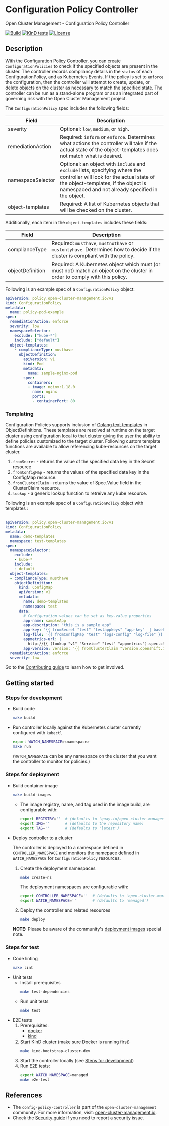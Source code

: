 [comment]: # ( Copyright Contributors to the Open Cluster Management project )

# Configuration Policy Controller

Open Cluster Management - Configuration Policy Controller

[![Build](https://img.shields.io/badge/build-Prow-informational)](https://prow.ci.openshift.org/?repo=open-cluster-management%2Fconfig-policy-controller)
[![KinD tests](https://github.com/open-cluster-management/config-policy-controller/actions/workflows/kind.yml/badge.svg?branch=main&event=push)](https://github.com/open-cluster-management/config-policy-controller/actions/workflows/kind.yml)
[![License](https://img.shields.io/:license-apache-blue.svg)](http://www.apache.org/licenses/LICENSE-2.0.html)

## Description

With the Configuration Policy Controller, you can create `ConfigurationPolicies` to check if the specified objects are present in the cluster. The controller records compliancy details in the `status` of each ConfigurationPolicy, and as Kubernetes Events. If the policy is set to `enforce` the configuration, then the controller will attempt to create, update, or delete objects on the cluster as necessary to match the specified state. The controller can be run as a stand-alone program or as an integrated part of governing risk with the Open Cluster Management project.

The `ConfigurationPolicy` spec includes the following fields:

| Field | Description |
| ---- | ---- |
| severity | Optional: `low`, `medium`, or `high`. |
| remediationAction | Required:  `inform` or `enforce`. Determines what actions the controller will take if the actual state of the object-templates does not match what is desired. |
| namespaceSelector | Optional: an object with `include` and `exclude` lists, specifying where the controller will look for the actual state of the object-templates, if the object is namespaced and not already specified in the object. |
| object-templates | Required: A list of Kubernetes objects that will be checked on the cluster. |

Additionally, each item in the `object-templates` includes these fields:

| Field | Description |
| ---- | ---- |
| complianceType | Required: `musthave`, `mustnothave` or `mustonlyhave`. Determines how to decide if the cluster is compliant with the policy. |
| objectDefinition | Required: A Kubernetes object which must (or must not) match an object on the cluster in order to comply with this policy. |

Following is an example spec of a `ConfigurationPolicy` object:
```yaml
apiVersion: policy.open-cluster-management.io/v1
kind: ConfigurationPolicy
metadata:
  name: policy-pod-example
spec:
  remediationAction: enforce
  severity: low
  namespaceSelector:
    exclude: ["kube-*"]
    include: ["default"]
  object-templates:
    - complianceType: musthave
      objectDefinition:
        apiVersion: v1
        kind: Pod
        metadata:
          name: sample-nginx-pod
        spec:
          containers:
          - image: nginx:1.18.0
            name: nginx
            ports:
            - containerPort: 80
```

### Templating

Configuration Policies supports inclusion of [Golang text templates](https://golang.org/pkg/text/template/) in  ObjectDefinitions. These templates are resolved at runtime on the target cluster using configuration local to that cluster giving the user the ability to define policies customized to the target cluster. Following custom template functions are available to allow referencing kube-resources on the target cluster.

1. `fromSecret` - returns the value of the specified data key in the  Secret resource
2. `fromConfigMap` - returns the values of the specified data key in the ConfigMap resource.
3. `fromClusterClaim` - returns the value of Spec.Value field in the ClusterClaim resource.
4. `lookup` - a generic lookup function to retreive any kube resource.

Following is an example spec of a `ConfigurationPolicy` object with templates :

```yaml

apiVersion: policy.open-cluster-management.io/v1
kind: ConfigurationPolicy
metadata:
  name: demo-templates
  namespace: test-templates
spec:
  namespaceSelector:
    exclude:
    - kube-*
    include:
    - default
  object-templates:
  - complianceType: musthave
    objectDefinition:
      kind: ConfigMap
      apiVersion: v1
      metadata:
        name: demo-templates
        namespace: test
      data:
        # Configuration values can be set as key-value properties
        app-name: sampleApp
        app-description: "this is a sample app"
        app-key: '{{ fromSecret "test" "testappkeys" "app-key"  | base64dec }}'
        log-file: '{{ fromConfigMap "test" "logs-config" "log-file" }}'
        appmetrics-url: |
          http://{{ (lookup "v1" "Service" "test" "appmetrics").spec.clusterIP }}:8080
        app-version: version: '{{ fromClusterClaim "version.openshift.io" }}'
  remediationAction: enforce
  severity: low

```


Go to the [Contributing guide](CONTRIBUTING.md) to learn how to get involved.

## Getting started

### Steps for development

  - Build code
    ```bash
    make build
    ```
  - Run controller locally against the Kubernetes cluster currently configured with `kubectl`
    ```bash
    export WATCH_NAMESPACE=<namespace>
    make run
    ```
    (`WATCH_NAMESPACE` can be any namespace on the cluster that you want the controller to monitor for policies.)


### Steps for deployment

  - Build container image
    ```bash
    make build-images
    ```
    - The image registry, name, and tag used in the image build, are configurable with:
      ```bash
      export REGISTRY=''  # (defaults to 'quay.io/open-cluster-management')
      export IMG=''       # (defaults to the repository name)
      export TAG=''       # (defaults to 'latest')
      ```
  - Deploy controller to a cluster

    The controller is deployed to a namespace defined in `CONTROLLER_NAMESPACE` and monitors the namepace defined in `WATCH_NAMESPACE` for `ConfigurationPolicy` resources.

    1. Create the deployment namespaces
       ```bash
       make create-ns
       ```
       The deployment namespaces are configurable with:
       ```bash
       export CONTROLLER_NAMESPACE=''  # (defaults to 'open-cluster-management-agent-addon')
       export WATCH_NAMESPACE=''       # (defaults to 'managed')
       ```
    2. Deploy the controller and related resources
       ```bash
       make deploy
       ```
    **NOTE:** Please be aware of the community's [deployment images](https://github.com/open-cluster-management/community#deployment-images) special note.


### Steps for test

  - Code linting
    ```bash
    make lint
    ```
  - Unit tests
    - Install prerequisites
      ```bash
      make test-dependencies
      ```
    - Run unit tests
      ```bash
      make test
      ```
  - E2E tests
    1. Prerequisites:
       - [docker](https://docs.docker.com/get-docker/)
       - [kind](https://kind.sigs.k8s.io/docs/user/quick-start/)
    2. Start KinD cluster (make sure Docker is running first)
       ```bash
       make kind-bootstrap-cluster-dev
       ```
    3. Start the controller locally (see [Steps for development](#steps-for-development))
    4. Run E2E tests:
       ```bash
       export WATCH_NAMESPACE=managed
       make e2e-test
       ```

## References

- The `config-policy-controller` is part of the `open-cluster-management` community. For more information, visit: [open-cluster-management.io](https://open-cluster-management.io).
- Check the [Security guide](SECURITY.md) if you need to report a security issue.
